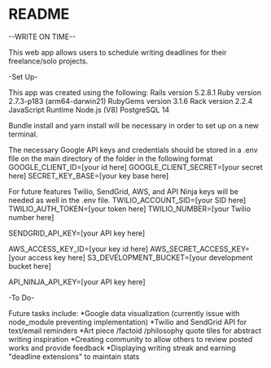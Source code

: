 # README

--WRITE ON TIME--

This web app allows users to schedule writing deadlines for their freelance/solo projects.


-Set Up-

This app was created using the following:
  Rails version             5.2.8.1
  Ruby version              2.7.3-p183 (arm64-darwin21)
  RubyGems version          3.1.6
  Rack version              2.2.4
  JavaScript Runtime        Node.js (V8)
  PostgreSQL                14

Bundle install and yarn install will be necessary in order to set up on a new terminal.

The necessary Google API keys and credentials should be stored in a .env file on the main directory of the folder in the following format
  GOOGLE_CLIENT_ID=[your id here]
  GOOGLE_CLIENT_SECRET=[your secret here]
  SECRET_KEY_BASE=[your key base here]

For future features Twilio, SendGrid, AWS, and API Ninja keys will be needed as well in the .env file.
  TWILIO_ACCOUNT_SID=[your SID here]
  TWILIO_AUTH_TOKEN=[your token here]
  TWILIO_NUMBER=[your Twilio number here]

  SENDGRID_API_KEY=[your API key here]

  AWS_ACCESS_KEY_ID=[your key id here]
  AWS_SECRET_ACCESS_KEY=[your access key here]
  S3_DEVELOPMENT_BUCKET=[your development bucket here]

  API_NINJA_API_KEY=[your API key here]


-To Do-

Future tasks include:
  *Google data visualization (currently issue with node_module preventing implementation)
  *Twilio and SendGrid API for text/email reminders
  *Art piece /factoid /philosophy quote tiles for abstract writing inspiration
  *Creating community to allow others to review posted works and provide feedback
  *Displaying writing streak and earning "deadline extensions" to maintain stats